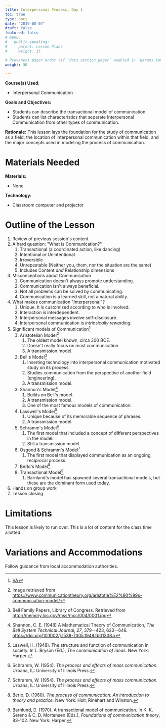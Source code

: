 ```yaml
---
title: Interpersonal Process, Day 1
toc: true
type: docs
date: "2019-08-07"
draft: false
featured: false
# menu:
#   public-speaking:
#     parent: Lesson Plans
#     weight: 15

# Prev/next pager order (if `docs_section_pager` enabled in `params.toml`)
weight: 30

---
```


**Course(s) Used:**

* Interpersonal Communication

**Goals and Objectives:**

* Students can describe the transactional model of communication.
* Students can list characteristics that separate Interpersonal Communication from other types of communication.

**Rationale:** This lesson lays the foundation for the study of
communication as a field, the location of interpersonal communication
within that field, and the major concepts used in modeling the process of
communication.

Materials Needed
================

**Materials:**

* None

**Technology:**

* Classroom computer and projector

Outline of the Lesson
=====================

1. Review of previous session's content
2. A hard question: "What is Communication?"
   1. Transactional (a coordinated action, like dancing)
   2. Intentional *or* Unintentional
   3. Irreversible
   4. Unrepeatable (Neither you, them, nor the situation are the same)
   5. Includes Content *and* Relationship dimensions
3. Misconceptions about Communication
   1. Communication doesn't always promote understanding.
   1. Communication isn't always beneficial.
   2. Not all problems can be solved by communicating.
   3. Communication is a learned skill, not a natural ability.
4. What makes communication "Interpersonal"?
   1. Unique. It is customized according to who is involved.
   2. Interaction is interdependent.
   3. Interpersonal messages involve self-disclosure.
   4. Interpersonal communication is *intrinsically rewarding*.
5. Significant models of Communication[^va-ip1]
   1. Aristotelian Model[^aristotle-nd]
      1. The oldest model known, circa 300 BCE.
      2. Doesn't really focus on most communication.
      3. A transmission model.
   2. Bell's Model[^bell-nd]
      1. Inserting technology into interpersonal communication motivated study on its process.
      2. Studies communication from the perspective of another field (engineering).
      3. A transmission model.
   3. Shannon's Model[^shannon-1948]
      1. Builds on Bell's model.
      2. A transmission model.
      3. One of the most famous models of communication.
   4. Lasswell's Model[^lasswell-1948]
      1. Unique because of its memorable sequence of phrases.
      2. A transmission model.
   5. Schramm's Model[^schramm-1954]
      1. The first model that included a concept of different perspectives in the model.
      2. Still a transmission model.
   6. Osgood & Schramm's Model[^osgood-schramm-1954]
      1. The first model that displayed communication as an ongoing, reciprocal process.
   7. Berlo's Model[^berlo-1960]
   8. Transactional Model[^barnlund-1970]
      1. Barnlund's model has spawned several transactional models, but these are the dominant form used today.
6. Hands on group work
7. Lesson closing

[^va-ip1]: [VA](/content/course/interpersonal/visual-aid/interpersonal-process-1/)

[^aristotle-nd]: Image retrieved from https://www.communicationtheory.org/aristotle%E2%80%99s-communication-model/
[^barnlund-1970]: Barnlund, D. (1970). A transactional model of communication. In K. K. Sereno & C. D. Mortensen (Eds.), *Foundations of communication theory*, 83-102. New York: Harper.
[^bell-nd]: Bell Family Papers, Library of Congress. Retrieved from http://memory.loc.gov/mss/mcc/004/0001.jpg
[^berlo-1960]: Berlo, D. (1960). *The process of communication: An introduction to theory and practice.* New York: Holt, Rinehart and Winston.
[^lasswell-1948]: Laswell, H. (1948). The structure and function of communication in society. In L. Bryson (Ed.), *The communication of ideas.* New York: Harper.
[^osgood-schramm-1954]: Schramm, W. (1954). *The process and effects of mass communication.* Urbana, IL: University of Illinois Press.
[^schramm-1954]: Schramm, W. (1954). *The process and effects of mass communication.* Urbana, IL: University of Illinois Press.
[^shannon-1948]: Shannon, C. E. (1948) A Mathematical Theory of Communication, *The Bell System Technical Journal, 27*, 379--423, 623--646. https://doi.org/10.1002/j.1538-7305.1948.tb01338.x

Limitations
===========

This lesson is likely to run over. This is a lot of content for the class
time allotted.

<!--
Debrief
=======
-->

Variations and Accommodations
=============================

Follow guidance from local accommodation authorities.

<!-- End Notes -->

<!-- Previous Versions:

   v#   | Date       | Modifications
  ------|:-----------|:-------------
  v0.00 | 2019-08-26 | Initial Version

-->

